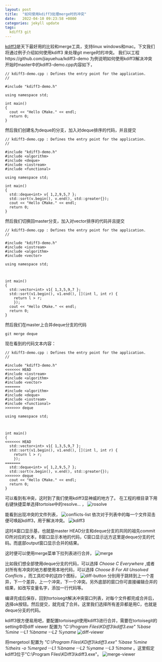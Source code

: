 ```yaml
---
layout: post
title:  "如何使用kdiff3处理merge时的冲突"
date:   2022-04-10 09:23:58 +0800
categories: jekyll update
tags:
  kdiff3 git
---
```

[kdiff3](https://download.kde.org/stable/kdiff3/)是天下最好用的比较和merge工具，支持linux windows和mac。下文我们将通过例子介绍如何使用kdiff3 来处理git merge时的冲突。
我们以工程https://github.com/jiayuehua/kdiff3-demo 为例说明如何使用kdiff3解决冲突
开始时master中的kdiff3-demo.cpp内容如下，

    // kdiff3-demo.cpp : Defines the entry point for the application.
    //

    #include "kdiff3-demo.h"

    using namespace std;

    int main()
    {
      cout << "Hello CMake." << endl;
      return 0;
    }

然后我们创建名为deque的分支，加入对deque排序的代码，并且提交

    // kdiff3-demo.cpp : Defines the entry point for the application.
    //

    #include "kdiff3-demo.h"
    #include <algorithm>
    #include <deque>
    #include <iostream>
    #include <functional>

    using namespace std;

    int main()
    {
      std::deque<int> v{ 1,2,9,5,7 };
      std::sort(v.begin(), v.end(), std::greater{});
      cout << "Hello CMake." << endl;
      return 0;
    }

然后我们切换回master分支，加入对vector排序的代码并且提交

    // kdiff3-demo.cpp : Defines the entry point for the application.
    //

    #include "kdiff3-demo.h"
    #include <iostream>
    #include <algorithm>
    #include <vector>

    using namespace std;



    int main()
    {
      std::vector<int> v1{ 1,3,5,9,7 };
      std::sort(v1.begin(), v1.end(), [](int l, int r) {
        return l > r;
        });
      cout << "Hello CMake." << endl;
      return 0;
    }

然后我们在master上合并deque分支的代码

    git merge deque


现在看到的代码文本内容：

    // kdiff3-demo.cpp : Defines the entry point for the application.
    //

    #include "kdiff3-demo.h"
    <<<<<<< HEAD
    #include <iostream>
    #include <algorithm>
    #include <vector>
    =======
    #include <algorithm>
    #include <deque>
    #include <iostream>
    #include <functional>
    >>>>>>> deque

    using namespace std;



    int main()
    {
    <<<<<<< HEAD
      std::vector<int> v1{ 1,3,5,9,7 };
      std::sort(v1.begin(), v1.end(), [](int l, int r) {
        return l > r;
        });
    =======
      std::deque<int> v{ 1,2,9,5,7 };
      std::sort(v.begin(), v.end(), std::greater{});
    >>>>>>> deque
      cout << "Hello CMake." << endl;
      return 0;
    }

可以看到有冲突，这时到了我们使用kdiff3显神威的地方了。
在工程的根目录下用右键快捷菜单选择tortoise中的resolve... ，
![rosolve](/images/tortoisegit.png "tortoisegit")

能看到出现冲突的文件列表，
![conflicts-list](/images/conflicts-list.png "conflicts list")
依次对于列表中的每一个文件双击便可唤起kdiff3，用于解决冲突。
![kdiff3](/images/kdiff3.png "kdiff3")


这时A窗口显示基，也就是master HEAD分支和deque分支的共同的祖先commit ID所对应的文本，B窗口显示本地的代码，C窗口显示远方这里是deque分支的代码。而底部output窗口显示合并的结果。

这时便可以使用merge菜单下拉列表进行合并，
![merge](/images/merge-menu.png "merge menu")

比如我们想全部使用deque分支的代码，可以选择 _Choose C Everywhere_ ,或者对所有有冲突的地方都使用本地代码，可以选择 _Choose B For All Unsolved Conflicts_ 。而工具栏中的这四个图标，
![diff-button](/images/diff-button.png "diff buttion") 分别用于跳转到上一个差异，下一个差异，上一个冲突，下一个冲突。另外底部的窗口你可直接编辑合并的结果，如改写变量名字，添加一行代码等。

编译完成后保存，回到tortoisegit解决冲突窗口列表，对每个文件都完成合并后，选择ok按钮。然后提交，就完成了合并。这里我们选择所有差异都是用C，也就是deque分支的代码。

kdiff3很方便易用吧，要配置tortoisegit使用kdiff3进行合并，需要在tortoisegit的setting中将diff viewer 配置为  _"C:\Program Files\KDiff3\kdiff3.exe" %base %mine --L1 %bname --L2 %yname_ 
![diff-viewer](/images/diff-viewer.png "diff viewer")

 将mergetool 配置为 _"C:\Program Files\KDiff3\kdiff3.exe"  %base %mine %theirs -o %merged --L1 %bname --L2 %yname --L3 %tname_ 。这里假定kdiff3位于"C:\Program Files\KDiff3\kdiff3.exe"。
![merge-viewer](/images/merge-viewer.png "merge viewer")

 
